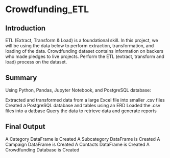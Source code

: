 # Crowdfunding_ETL

## Introduction

ETL (Extract, Transform & Load) is a foundational skill. In this project, we will be using the data below to perform extraction, transformation, and loading of the data. Crowdfunding dataset contains information on backers who made pledges to live projects. Perform the ETL (extract, transform and load) process on the dataset.


##  Summary

Using Python, Pandas, Jupyter Notebook, and PostgreSQL database:

Extracted and transformed data from a large Excel file into smaller .csv files
Created a PostgreSQL database and tables using an ERD
Loaded the .csv files into a datbase
Query the data to retrieve data and generate reports

## Final Output
A Category DataFrame is Created
A Subcategory DataFrame is Created
A Campaign DataFrame is Created
A Contacts DataFrame is Created
A Crowdfunding Database is Created